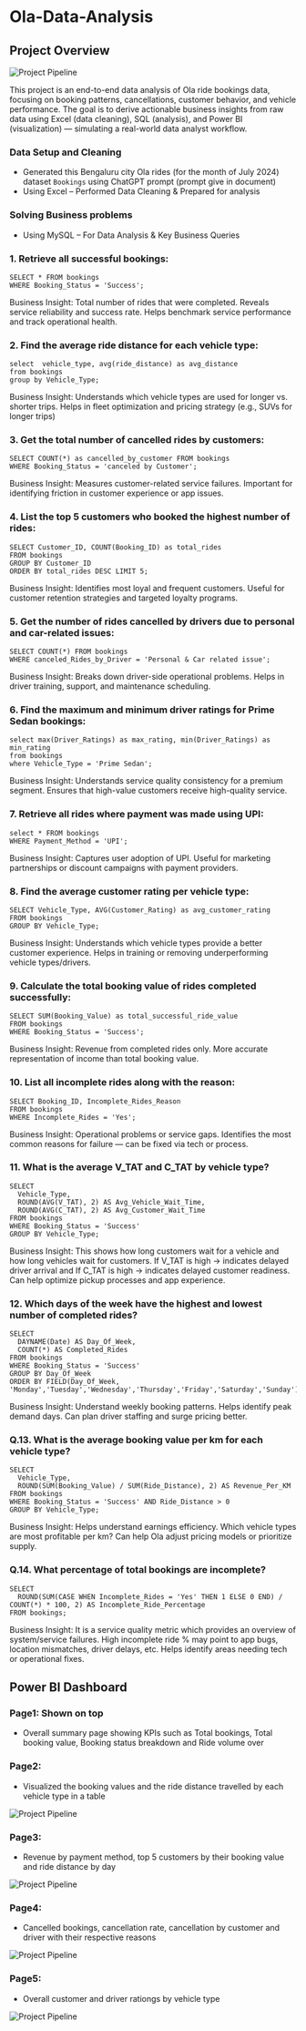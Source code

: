 # Ola-Data-Analysis

## Project Overview

![Project Pipeline](https://github.com/rohitgadhi99/Ola-Data-Analysis/blob/main/Page1%20Ola%20dashboard.png)

This project is an end-to-end data analysis of Ola ride bookings data, focusing on booking patterns, cancellations, customer behavior, and vehicle performance. The goal is to derive actionable business insights from raw data using Excel (data cleaning), SQL (analysis), and Power BI (visualization) — simulating a real-world data analyst workflow.

### Data Setup and Cleaning
   - Generated this Bengaluru city Ola rides (for the month of July 2024) dataset `Bookings` using ChatGPT prompt (prompt give in document)
   - Using Excel – Performed Data Cleaning & Prepared for analysis

### Solving Business problems
   - Using MySQL – For Data Analysis & Key Business Queries

### 1. Retrieve all successful bookings: 
```
SELECT * FROM bookings 
WHERE Booking_Status = 'Success';
```

Business Insight: Total number of rides that were completed. Reveals service reliability and success rate. Helps benchmark service performance and track operational health.

### 2. Find the average ride distance for each vehicle type:
```
select  vehicle_type, avg(ride_distance) as avg_distance
from bookings
group by Vehicle_Type;
```
Business Insight: Understands which vehicle types are used for longer vs. shorter trips. Helps in fleet optimization and pricing strategy (e.g., SUVs for longer trips)

### 3. Get the total number of cancelled rides by customers:
```
SELECT COUNT(*) as cancelled_by_customer FROM bookings
WHERE Booking_Status = 'canceled by Customer';
```
Business Insight: Measures customer-related service failures. Important for identifying friction in customer experience or app issues.

### 4. List the top 5 customers who booked the highest number of rides: 
```
SELECT Customer_ID, COUNT(Booking_ID) as total_rides
FROM bookings
GROUP BY Customer_ID
ORDER BY total_rides DESC LIMIT 5; 
```
Business Insight: Identifies most loyal and frequent customers. Useful for customer retention strategies and targeted loyalty programs.

### 5. Get the number of rides cancelled by drivers due to personal and car-related issues: 
```
SELECT COUNT(*) FROM bookings
WHERE canceled_Rides_by_Driver = 'Personal & Car related issue';
```
Business Insight: Breaks down driver-side operational problems. Helps in driver training, support, and maintenance scheduling.

### 6. Find the maximum and minimum driver ratings for Prime Sedan bookings:
```
select max(Driver_Ratings) as max_rating, min(Driver_Ratings) as min_rating 
from bookings
where Vehicle_Type = 'Prime Sedan';
```
Business Insight: Understands service quality consistency for a premium segment. Ensures that high-value customers receive high-quality service.

### 7. Retrieve all rides where payment was made using UPI: 
```
select * FROM bookings
WHERE Payment_Method = 'UPI';
```
Business Insight: Captures user adoption of UPI. Useful for marketing partnerships or discount campaigns with payment providers.


### 8. Find the average customer rating per vehicle type: 
```
SELECT Vehicle_Type, AVG(Customer_Rating) as avg_customer_rating
FROM bookings
GROUP BY Vehicle_Type;
```
Business Insight: Understands which vehicle types provide a better customer experience. Helps in training or removing underperforming vehicle types/drivers.

### 9. Calculate the total booking value of rides completed successfully: 
```
SELECT SUM(Booking_Value) as total_successful_ride_value
FROM bookings
WHERE Booking_Status = 'Success';
```
Business Insight: Revenue from completed rides only. More accurate representation of income than total booking value.

### 10. List all incomplete rides along with the reason: 
```
SELECT Booking_ID, Incomplete_Rides_Reason
FROM bookings
WHERE Incomplete_Rides = 'Yes';
```
Business Insight: Operational problems or service gaps. Identifies the most common reasons for failure — can be fixed via tech or process.

### 11. What is the average V_TAT and C_TAT by vehicle type?
```
SELECT 
  Vehicle_Type,
  ROUND(AVG(V_TAT), 2) AS Avg_Vehicle_Wait_Time,
  ROUND(AVG(C_TAT), 2) AS Avg_Customer_Wait_Time
FROM bookings
WHERE Booking_Status = 'Success'
GROUP BY Vehicle_Type;
```
Business Insight: This shows how long customers wait for a vehicle and how long vehicles wait for customers. If V_TAT is high → indicates delayed driver arrival and
If C_TAT is high → indicates delayed customer readiness. Can help optimize pickup processes and app experience.

### 12. Which days of the week have the highest and lowest number of completed rides?
```
SELECT 
  DAYNAME(Date) AS Day_Of_Week,
  COUNT(*) AS Completed_Rides
FROM bookings
WHERE Booking_Status = 'Success'
GROUP BY Day_Of_Week
ORDER BY FIELD(Day_Of_Week, 'Monday','Tuesday','Wednesday','Thursday','Friday','Saturday','Sunday');
```
Business Insight: Understand weekly booking patterns. Helps identify peak demand days. Can plan driver staffing and surge pricing better.

### Q.13. What is the average booking value per km for each vehicle type?
```
SELECT 
  Vehicle_Type,
  ROUND(SUM(Booking_Value) / SUM(Ride_Distance), 2) AS Revenue_Per_KM
FROM bookings
WHERE Booking_Status = 'Success' AND Ride_Distance > 0
GROUP BY Vehicle_Type;
```
Business Insight: Helps understand earnings efficiency. Which vehicle types are most profitable per km? Can help Ola adjust pricing models or prioritize supply.

### Q.14. What percentage of total bookings are incomplete?
```
SELECT 
  ROUND(SUM(CASE WHEN Incomplete_Rides = 'Yes' THEN 1 ELSE 0 END) / COUNT(*) * 100, 2) AS Incomplete_Ride_Percentage
FROM bookings;
```
Business Insight: It is a service quality metric which provides an overview of system/service failures. High incomplete ride % may point to app bugs, location mismatches, driver delays, etc. Helps identify areas needing tech or operational fixes.


## Power BI Dashboard

### Page1: Shown on top
   - Overall summary page showing KPIs such as Total bookings, Total booking value, Booking status breakdown and Ride volume over 

### Page2:
   - Visualized the booking values and the ride distance travelled by each vehicle type in a table
     
![Project Pipeline](https://github.com/rohitgadhi99/Ola-Data-Analysis/blob/main/Page2%20Ola%20dashboard.png)

### Page3:
   - Revenue by payment method, top 5 customers by their booking value and ride distance by day

![Project Pipeline](https://github.com/rohitgadhi99/Ola-Data-Analysis/blob/main/Page3%20Ola%20dashboard.png)

### Page4:
   - Cancelled bookings, cancellation rate, cancellation by customer and driver with their respective reasons
     
![Project Pipeline](https://github.com/rohitgadhi99/Ola-Data-Analysis/blob/main/Page4%20Ola%20dashboard.png)

### Page5:
   - Overall customer and driver rationgs by vehicle type

![Project Pipeline](https://github.com/rohitgadhi99/Ola-Data-Analysis/blob/main/Page5%20Ola%20dashboard.png)







